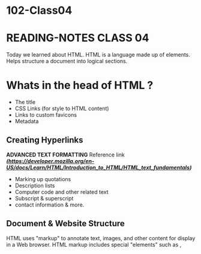# 102-Class04

# READING-NOTES CLASS 04 

Today we learned about HTML. HTML is a language made up of elements. Helps structure a document into logical sections.

#  Whats in the head of HTML ?

- The title
- CSS Links (for style to HTML content)
- Links to custom favicons
- Metadata

## Creating Hyperlinks

**ADVANCED TEXT FORMATTING** Reference link ***(https://developer.mozilla.org/en-US/docs/Learn/HTML/Introduction_to_HTML/HTML_text_fundamentals)***
- Marking up quotations
- Description lists
- Computer code and other related text
- Subscript & superscript
- contact information & more.

## Document & Website Structure

HTML uses "markup" to annotate text, images, and other content for display in a Web browser. HTML markup includes special "elements" such as <head>, <title>, <body>, <header>, <footer>, <article>, <section>, <p>, <div>, <span>, <img>, <aside>, <audio>, <canvas>, <datalist>, <details>, <embed>, <nav>, <output>, <progress>, <video>, <ul>, <ol>, <li> and many others.

An HTML element is set off from other text in a document by "tags", which consist of the element name surrounded by "<" and ">". The name of an element inside a tag is case insensitive. That is, it can be written in uppercase, lowercase, or a mixture. For example, the <title> tag can be written as <Title>, <TITLE>, or in any other way. However, the convention and recommended practice is to write tags in lowercase.

The articles below can help you learn more about HTML.

Key resources
HTML Introduction
If you're new to web development, be sure to read our HTML Basics article to learn what HTML is and how to use it.

### **HTML Tutorials**
For articles about how to use HTML, as well as tutorials and complete examples, check out our HTML Learning Area.

### **HTML Reference**
In our extensive HTML reference section, you'll find the details about every element and attribute in HTML.

### **Looking to become a front-end web developer?**
We have put together a course that includes all the essential information you need to work towards your goal.

Get started

### **Beginner's tutorials**
Our HTML Learning Area features multiple modules that teach HTML from the ground up — no previous knowledge required.

## Introduction to HTML
This module sets the stage, getting you used to important concepts and syntax such as looking at applying HTML to text, how to create hyperlinks, and how to use HTML to structure a web page.

## Multimedia and embedding
This module explores how to use HTML to include multimedia in your web pages, including the different ways that images can be included, and how to embed video, audio, and even entire other webpages.

## HTML tables
Representing tabular data on a webpage in an understandable, accessible way can be a challenge. This module covers basic table markup, along with more complex features such as implementing captions and summaries.

### HTML forms
Forms are a very important part of the Web — these provide much of the functionality you need for interacting with websites, e.g. registering and logging in, sending feedback, buying products, and more. This module gets you started with creating the client-side/front-end parts of forms.

## Use HTML to solve common problems
Provides links to sections of content explaining how to use HTML to solve very common problems when creating a web page: dealing with titles, adding images or videos, emphasizing content, creating a basic form, etc.

# Advanced topics
CORS enabled image
The crossorigin attribute, in combination with an appropriate CORS header, allows images defined by the <img> element to be loaded from foreign origins and used in a <canvas> element as if they were being loaded from the current origin.

**CORS settings attributes**
Some HTML elements that provide support for CORS, such as <img> or <video>, have a crossorigin attribute (crossOrigin property), which lets you configure the CORS requests for the element's fetched data.

## Preloading content with rel="preload"
The preload value of the <link> element's rel attribute allows you to write declarative fetch requests in your HTML <head>, specifying resources that your pages will need very soon after loading, which you therefore want to start preloading early in the lifecycle of a page load, before the browser's main rendering machinery kicks in. This ensures that they are made available earlier and are less likely to block the page's first render, leading to performance improvements. This article provides a basic guide to how preload works.

# Reference
HTML reference
HTML consists of elements, each of which may be modified by some number of attributes. HTML documents are connected to each other with links.

## HTML attribute reference
Elements in HTML have attributes. These are additional values that configure the elements or adjust their behavior in various ways.

## Global attributes
Global attributes may be specified on all HTML elements, even those not specified in the standard. This means that any non-standard elements must still permit these attributes, even though those elements make the document HTML5-noncompliant.

### Inline elements and block-level elements
HTML elements are usually "inline" or "block-level" elements. An inline element occupies only the space bounded by the tags that define it. A block-level element occupies the entire space of its parent element (container), thereby creating a "block".

#### Guide to media types and formats on the web
The <audio> and <video> elements allow you to play audio and video media natively within your content without the need for external software support.

#### HTML content categories
HTML is comprised of several kinds of content, each of which is allowed to be used in certain contexts and is disallowed in others. Similarly, each context has a set of other content categories it can contain and elements that can or can't be used in them. This is a guide to these categories.

### Related topics
Applying color to HTML elements using CSS
<<<<<<< HEAD
This article covers most of the ways you use CSS to add color to HTML content, listing what parts of HTML documents can be colored and what CSS properties to use when doing so. Includes examples, links to palette-building tools, and more.
=======
This article covers most of the ways you use CSS to add color to HTML content, listing what parts of HTML documents can be colored and what CSS properties to use when doing so. Includes examples, links to palette-building tools, and more.
>>>>>>> 565a2da72091bf377ab683a75ed83be0dba5847e
